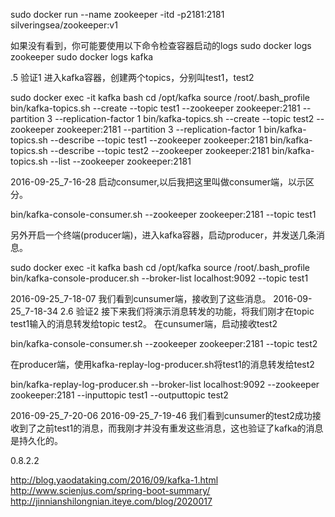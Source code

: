 sudo docker run --name zookeeper -itd -p2181:2181 silveringsea/zookeeper:v1


如果没有看到，你可能要使用以下命令检查容器启动的logs
sudo docker logs zookeeper
sudo docker logs kafka


.5 验证1
进入kafka容器，创建两个topics，分别叫test1，test2

sudo docker exec -it kafka bash
cd /opt/kafka
source /root/.bash_profile
bin/kafka-topics.sh --create --topic test1 --zookeeper zookeeper:2181 --partition 3 --replication-factor 1
bin/kafka-topics.sh --create --topic test2 --zookeeper zookeeper:2181 --partition 3 --replication-factor 1
bin/kafka-topics.sh --describe --topic test1 --zookeeper zookeeper:2181
bin/kafka-topics.sh --describe --topic test2 --zookeeper zookeeper:2181
bin/kafka-topics.sh --list --zookeeper zookeeper:2181

2016-09-25_7-16-28
启动consumer,以后我把这里叫做consumer端，以示区分。

bin/kafka-console-consumer.sh --zookeeper zookeeper:2181 --topic test1

另外开启一个终端(producer端)，进入kafka容器，启动producer，并发送几条消息。

sudo docker exec -it kafka bash
cd /opt/kafka
source /root/.bash_profile
bin/kafka-console-producer.sh --broker-list localhost:9092 --topic test1

2016-09-25_7-18-07
我们看到cunsumer端，接收到了这些消息。
2016-09-25_7-18-34
2.6 验证2
接下来我们将演示消息转发的功能，将我们刚才在topic test1输入的消息转发给topic test2。
在cunsumer端，启动接收test2

bin/kafka-console-consumer.sh --zookeeper zookeeper:2181 --topic test2

在producer端，使用kafka-replay-log-producer.sh将test1的消息转发给test2

bin/kafka-replay-log-producer.sh --broker-list localhost:9092 --zookeeper zookeeper:2181 --inputtopic test1 --outputtopic test2

2016-09-25_7-20-06
2016-09-25_7-19-46
我们看到cunsumer的test2成功接收到了之前test1的消息，而我刚才并没有重发这些消息，这也验证了kafka的消息是持久化的。


0.8.2.2

http://blog.yaodataking.com/2016/09/kafka-1.html
http://www.scienjus.com/spring-boot-summary/
http://jinnianshilongnian.iteye.com/blog/2020017